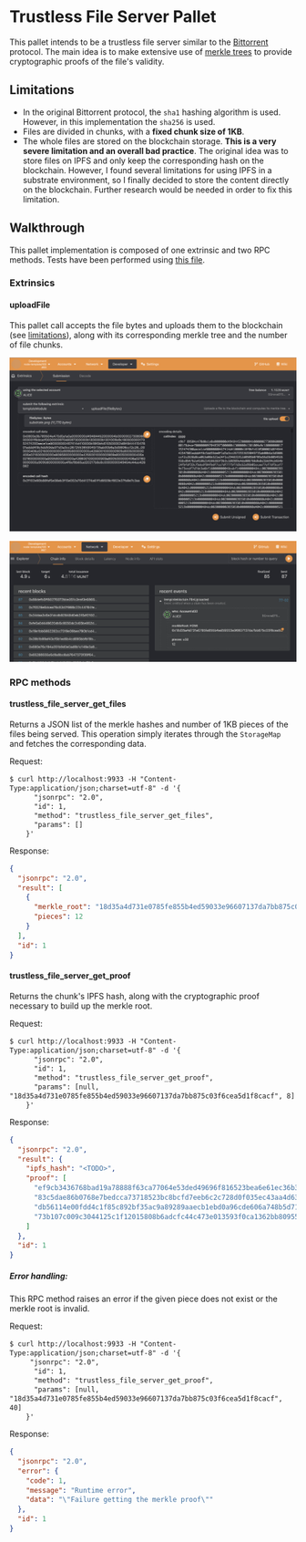 # Trustless File Server Pallet

This pallet intends to be a trustless file server similar to the [Bittorrent](https://www.bittorrent.org/beps/bep_0030.html) protocol.
The main idea is to make extensive use of [merkle trees](https://brilliant.org/wiki/merkle-tree/) to provide cryptographic proofs
of the file's validity.


## Limitations

- In the original Bittorrent protocol, the `sha1` hashing algorithm is used. However, in this implementation the `sha256` is used.
- Files are divided in chunks, with a **fixed chunk size of 1KB**.
- The whole files are stored on the blockchain storage. **This is a very severe limitation and an overall bad practice**. The original idea was
to store files on IPFS and only keep the corresponding hash on the blockchain. However, I found several limitations for using IPFS
in a substrate environment, so I finally decided to store the content directly on the blockchain. Further research would be needed
in order to fix this limitation.


## Walkthrough

This pallet implementation is composed of one extrinsic and two RPC methods. Tests have been performed using
[this file](./img/substrate.png).


### Extrinsics

#### uploadFile

This pallet call accepts the file bytes and uploads them to the blockchain (see [limitations](#limitations)), along with
its corresponding merkle tree and the number of file chunks.

![](./img/screenshot1.png "Uploading a file")

![](./img/screenshot2.png "Checking the file uploaded event")


### RPC methods

#### trustless_file_server_get_files

Returns a JSON list of the merkle hashes and number of 1KB pieces of the files being served. This operation simply
iterates through the `StorageMap` and fetches the corresponding data.

Request:
```shell
$ curl http://localhost:9933 -H "Content-Type:application/json;charset=utf-8" -d '{
      "jsonrpc": "2.0",
      "id": 1,
      "method": "trustless_file_server_get_files",
      "params": []
    }'
```

Response:
```json
{
  "jsonrpc": "2.0",
  "result": [
    {
      "merkle_root": "18d35a4d731e0785fe855b4ed59033e96607137da7bb875c03f6cea5d1f8cacf",
      "pieces": 12
    }
  ],
  "id": 1
}
```

#### trustless_file_server_get_proof

Returns the chunk's IPFS hash, along with the cryptographic proof necessary to build up the merkle root.

Request:
```shell
$ curl http://localhost:9933 -H "Content-Type:application/json;charset=utf-8" -d '{
      "jsonrpc": "2.0",
      "id": 1,
      "method": "trustless_file_server_get_proof",
      "params": [null, "18d35a4d731e0785fe855b4ed59033e96607137da7bb875c03f6cea5d1f8cacf", 8]
    }'
```

Response:
```json
{
  "jsonrpc": "2.0",
  "result": {
    "ipfs_hash": "<TODO>",
    "proof": [
      "ef9cb3436768bad19a78888f63ca77064e53ded49696f816523bea6e61ec36b3",
      "83c5dae86b0768e7bedcca73718523bc8bcfd7eeb6c2c728d0f035ec43aa4d63",
      "db56114e00fdd4c1f85c892bf35ac9a89289aaecb1ebd0a96cde606a748b5d71",
      "73b107c009c3044125c1f12015808b6adcfc44c473e013593f0ca1362bb80955"
    ]
  },
  "id": 1
}
```

##### Error handling:

This RPC method raises an error if the given piece does not exist or the merkle root is invalid.

Request:
```shell
$ curl http://localhost:9933 -H "Content-Type:application/json;charset=utf-8" -d '{
     "jsonrpc": "2.0",
      "id": 1,
      "method": "trustless_file_server_get_proof",
      "params": [null, "18d35a4d731e0785fe855b4ed59033e96607137da7bb875c03f6cea5d1f8cacf", 40]
    }'
```

Response:
```json
{
  "jsonrpc": "2.0",
  "error": {
    "code": 1,
    "message": "Runtime error",
    "data": "\"Failure getting the merkle proof\""
  },
  "id": 1
}
```